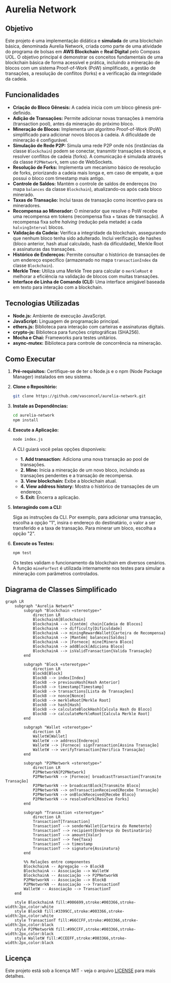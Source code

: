 # Aurelia Network

## Objetivo

Este projeto é uma implementação didática e **simulada** de uma blockchain básica, denominada Aurelia Network, criada como parte de uma atividade do programa de bolsas em **AWS Blockchain** e **Real Digital** pelo Compass UOL. O objetivo principal é demonstrar os conceitos fundamentais de uma blockchain básica de forma acessível e prática, incluindo a mineração de blocos com um sistema Proof-of-Work (PoW) simplificado, a gestão de transações, a resolução de conflitos (forks) e a verificação da integridade da cadeia.

## Funcionalidades

*   **Criação do Bloco Gênesis:** A cadeia inicia com um bloco gênesis pré-definido.
*   **Adição de Transações:** Permite adicionar novas transações à memória (transaction pool), antes da mineração do próximo bloco.
*   **Mineração de Blocos:** Implementa um algoritmo Proof-of-Work (PoW) simplificado para adicionar novos blocos à cadeia. A dificuldade de mineração é configurável.
*   **Simulação de Rede P2P:** Simula uma rede P2P onde nós (instâncias da classe `Blockchain`) podem se conectar, transmitir transações e blocos, e resolver conflitos de cadeia (forks). A comunicação é simulada através da classe `P2PNetwork`, sem uso de WebSockets.
*   **Resolução de Forks:** Implementa um mecanismo básico de resolução de forks, priorizando a cadeia mais longa e, em caso de empate, a que possui o bloco com timestamp mais antigo.
*   **Controle de Saldos:** Mantém o controle de saldos de endereços (no mapa `balances` da classe `Blockchain`), atualizando-os após cada bloco minerado.
*   **Taxas de Transação:** Inclui taxas de transação como incentivo para os mineradores.
*   **Recompensa ao Minerador:** O minerador que resolve o PoW recebe uma recompensa em tokens (recompensa fixa + taxas de transação). A recompensa fixa sofre *halving* (redução pela metade) a cada `halvingInterval` blocos.
*   **Validação da Cadeia:** Verifica a integridade da blockchain, assegurando que nenhum bloco tenha sido adulterado. Inclui verificação de hashes (bloco anterior, hash atual calculado, hash da dificuldade), Merkle Root e assinaturas das transações.
*   **Histórico de Endereços:** Permite consultar o histórico de transações de um endereço específico (armazenado no mapa `transactionIndex` da classe `Blockchain`).
*   **Merkle Tree:** Utiliza uma Merkle Tree para calcular o `merkleRoot` e melhorar a eficiência na validação de blocos com muitas transações.
*   **Interface de Linha de Comando (CLI):** Uma interface amigável baseada em texto para interação com a blockchain.

## Tecnologias Utilizadas

*   **Node.js:** Ambiente de execução JavaScript.
*   **JavaScript:** Linguagem de programação principal.
*   **ethers.js:** Biblioteca para interação com carteiras e assinaturas digitais.
*   **crypto-js:** Biblioteca para funções criptográficas (SHA256).
*   **Mocha e Chai:** Frameworks para testes unitários.
*   **async-mutex:** Biblioteca para controle de concorrência na mineração.

## Como Executar

1. **Pré-requisitos:** Certifique-se de ter o Node.js e o npm (Node Package Manager) instalados em seu sistema.

2. **Clone o Repositório:**

    ```bash
    git clone https://github.com/vasconcel/aurelia-network.git
    ```

3. **Instale as Dependências:**

    ```bash
    cd aurelia-network
    npm install
    ```

4. **Execute a Aplicação:**

    ```bash
    node index.js
    ```

    A CLI guiará você pelas opções disponíveis:

    *   **1. Add transaction:** Adiciona uma nova transação ao pool de transações.
    *   **2. Mine:** Inicia a mineração de um novo bloco, incluindo as transações pendentes e a transação de recompensa.
    *   **3. View blockchain:** Exibe a blockchain atual.
    *   **4. View address history:** Mostra o histórico de transações de um endereço.
    *   **5. Exit:** Encerra a aplicação.

5. **Interagindo com a CLI:**

   Siga as instruções da CLI. Por exemplo, para adicionar uma transação, escolha a opção "1", insira o endereço do destinatário, o valor a ser transferido e a taxa de transação. Para minerar um bloco, escolha a opção "2".

6. **Execute os Testes:**

    ```bash
    npm test
    ```

    Os testes validam o funcionamento da blockchain em diversos cenários. A função `mineForTest` é utilizada internamente nos testes para simular a mineração com parâmetros controlados.

## Diagrama de Classes Simplificado

```mermaid
graph LR
    subgraph "Aurelia Network"
        subgraph "Blockchain «stereotype»"
            direction LR
            BlockchainA[Blockchain]
            BlockchainA --> |Contém| chain[Cadeia de Blocos]
            BlockchainA --> difficulty[Dificuldade]
            BlockchainA --> miningRewardWallet{Carteira de Recompensa}
            BlockchainA --> |Mantém| balances[Saldos]
            BlockchainA --> |Fornece| mine[Minera Bloco]
            BlockchainA --> addBlock[Adiciona Bloco]
            BlockchainA --> isValidTransaction{Valida Transação}
        end

        subgraph "Block «stereotype»"
            direction LR
            BlockB[Block]
            BlockB --> index[Index]
            BlockB --> previousHash[Hash Anterior]
            BlockB --> timestamp[Timestamp]
            BlockB --> transactions[Lista de Transações]
            BlockB --> nonce[Nonce]
            BlockB --> merkleRoot[Merkle Root]
            BlockB --> hash[Hash]
            BlockB --> calculateBlockHash[Calcula Hash do Bloco]
            BlockB --> calculateMerkleRoot[Calcula Merkle Root]
        end

        subgraph "Wallet «stereotype»"
            direction LR
            WalletW[Wallet]
            WalletW --> address[Endereço]
            WalletW --> |Fornece| signTransaction[Assina Transação]
            WalletW --> verifyTransaction[Verifica Transação]
        end

        subgraph "P2PNetwork «stereotype»"
            direction LR
            P2PNetworkN[P2PNetwork]
            P2PNetworkN --> |Fornece| broadcastTransaction[Transmite Transação]
            P2PNetworkN --> broadcastBlock[Transmite Bloco]
            P2PNetworkN --> onTransactionReceived{Recebe Transação}
            P2PNetworkN --> onBlockReceived{Recebe Bloco}
            P2PNetworkN --> resolveFork[Resolve Forks]
        end

        subgraph "Transaction «stereotype»"
            direction LR
            TransactionT[Transaction]
            TransactionT --> senderWallet{Carteira do Remetente}
            TransactionT --> recipient{Endereço do Destinatário}
            TransactionT --> amount{Valor}
            TransactionT --> fee{Taxa}
            TransactionT --> timestamp
            TransactionT --> signature{Assinatura}
        end

        %% Relações entre componentes
        BlockchainA -- Agregação --> BlockB
        BlockchainA -- Associação --> WalletW
        BlockchainA -- Associação --> P2PNetworkN
        P2PNetworkN -- Associação --> BlockB
        P2PNetworkN -- Associação --> TransactionT
        WalletW -- Associação --> TransactionT
    end

    style BlockchainA fill:#006699,stroke:#003366,stroke-width:2px,color:white
    style BlockB fill:#3399CC,stroke:#003366,stroke-width:2px,color:white
    style TransactionT fill:#66CCFF,stroke:#003366,stroke-width:2px,color:black
    style P2PNetworkN fill:#99CCFF,stroke:#003366,stroke-width:2px,color:black
    style WalletW fill:#CCEEFF,stroke:#003366,stroke-width:2px,color:black
```

## Licença

Este projeto está sob a licença MIT - veja o arquivo [LICENSE](https://github.com/vasconcel/aurelia-network/blob/main/LICENSE) para mais detalhes.
